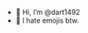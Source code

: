 - 👋 Hi, I’m @dart1492
- 👀 I hate emojis btw.


<!---
dart1492/dart1492 is a ✨ special ✨ repository because its `README.md` (this file) appears on your GitHub profile.
You can click the Preview link to take a look at your changes.
--->
